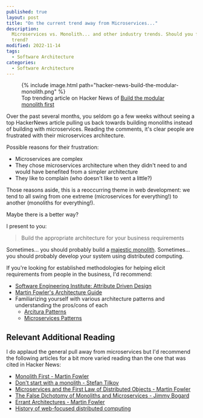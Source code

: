 ```yaml
---
published: true
layout: post
title: "On the current trend away from Microservices..."
description:
  Microservices vs. Monolith... and other industry trends. Should you follow the
  trend?
modified: 2022-11-14
tags:
  - Software Architecture
categories:
  - Software Architecture
---
```


<figure>
  {% include image.html path="hacker-news-build-the-modular-monolith.png" %}
    <figcaption>Top trending article on Hacker News of <a href="https://news.ycombinator.com/item?id=33585104">Build the modular monolith first</a></figcaption>
</figure>

Over the past several months, you seldom go a few weeks without seeing a top
HackerNews article pulling us back towards building monoliths instead of
building with microservices. Reading the comments, it's clear people are
frustrated with their microservices architecture.

Possible reasons for their frustration:

- Microservices are complex
- They chose microservices architecture when they didn't need to and would have
  benefited from a simpler architecture
- They like to complain (who doesn't like to vent a little?)

Those reasons aside, this is a reoccurring theme in web development: we tend to
all swing from one extreme (microservices for everything!) to another (monoliths
for everything!).

Maybe there is a better way?

I present to you:

> Build the appropriate architecture for your business requirements

Sometimes... you should probably build a
[majestic monolith](https://m.signalvnoise.com/the-majestic-monolith/).
Sometimes... you should probably develop your system using distributed
computing.

If you're looking for established methodologies for helping elicit requirements
from people in the business, I'd recommend:

- [Software Engineering Institute: Attribute Driven Design](https://resources.sei.cmu.edu/library/asset-view.cfm?assetid=484077)
- [Martin Fowler's Architecture Guide](https://martinfowler.com/architecture/)
- Familiarizing yourself with various architecture patterns and understanding
  the pros/cons of each
  - [Arcitura Patterns](https://patterns.arcitura.com/)
  - [Microservices Patterns](https://microservices.io/)

## Relevant Additional Reading

I do applaud the general pull away from microservices but I'd recommend the
following articles for a bit more varied reading than the one that was cited in
Hacker News:

- [Monolith First - Martin Fowler](https://martinfowler.com/bliki/MonolithFirst.html)
- [Don't start with a monolith - Stefan Tilkov](https://martinfowler.com/articles/dont-start-monolith.html)
- [Microservices and the First Law of Distributed Objects - Martin Fowler](https://martinfowler.com/articles/distributed-objects-microservices.html)
- [The False Dichotomy of Monoliths and Microservices - Jimmy Bogard](https://jimmybogard.com/the-false-dichotomy-of-monoliths-and-microservices/)
- [Errant Architectures - Martin Fowler](https://www.drdobbs.com/errant-architectures/184414966)
- [History of web-focused distributed computing](https://kriha.de/docs/lectures/distributedsystems/services/services.pdf)
